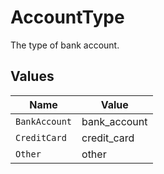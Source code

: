 # AccountType

The type of bank account.


## Values

| Name          | Value         |
| ------------- | ------------- |
| `BankAccount` | bank_account  |
| `CreditCard`  | credit_card   |
| `Other`       | other         |